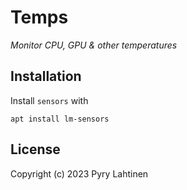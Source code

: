 # Temps

_Monitor CPU, GPU & other temperatures_

## Installation

Install `sensors` with

```
apt install lm-sensors
```

## License

Copyright (c) 2023 Pyry Lahtinen
